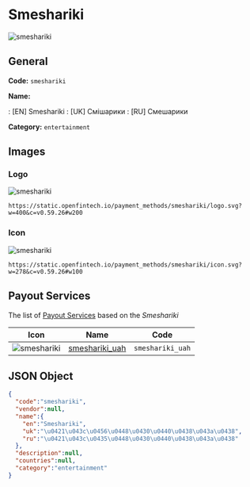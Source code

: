 
# Smeshariki 
![smeshariki](https://static.openfintech.io/payment_methods/smeshariki/logo.svg?w=400&c=v0.59.26#w200)  

## General 
**Code:** `smeshariki` 
 
**Name:** 
 
:	[EN] Smeshariki 
:	[UK] Смішарики 
:	[RU] Смешарики 
 
**Category:** `entertainment` 
 

## Images 

### Logo 
![smeshariki](https://static.openfintech.io/payment_methods/smeshariki/logo.svg?w=400&c=v0.59.26#w200)  

```
https://static.openfintech.io/payment_methods/smeshariki/logo.svg?w=400&c=v0.59.26#w200
```  

### Icon 
![smeshariki](https://static.openfintech.io/payment_methods/smeshariki/icon.svg?w=278&c=v0.59.26#w100)  

```
https://static.openfintech.io/payment_methods/smeshariki/icon.svg?w=278&c=v0.59.26#w100
```  

## Payout Services 
 
The list of [Payout Services](/payout-services/) based on the _Smeshariki_ 

|Icon|Name|Code| 
|:---:|:---:|:---:| 
|![smeshariki](https://static.openfintech.io/payout_methods/smeshariki/icon.png?w=278&c=v0.59.26#w40) |[smeshariki_uah](/payout-services/smeshariki_uah/)|`smeshariki_uah`| 
 

## JSON Object 

```json
{
  "code":"smeshariki",
  "vendor":null,
  "name":{
    "en":"Smeshariki",
    "uk":"\u0421\u043c\u0456\u0448\u0430\u0440\u0438\u043a\u0438",
    "ru":"\u0421\u043c\u0435\u0448\u0430\u0440\u0438\u043a\u0438"
  },
  "description":null,
  "countries":null,
  "category":"entertainment"
}
```  
